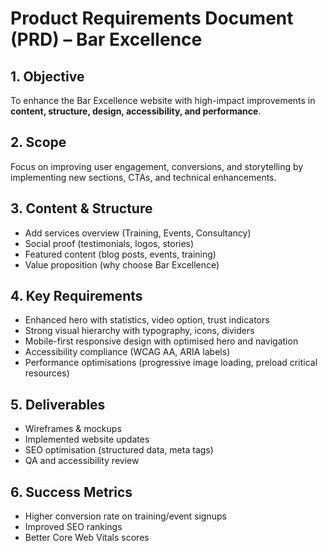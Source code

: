 # Product Requirements Document (PRD) – Bar Excellence

## 1. Objective
To enhance the Bar Excellence website with high-impact improvements in **content, structure, design, accessibility, and performance**.

## 2. Scope
Focus on improving user engagement, conversions, and storytelling by implementing new sections, CTAs, and technical enhancements.

## 3. Content & Structure
- Add services overview (Training, Events, Consultancy)
- Social proof (testimonials, logos, stories)
- Featured content (blog posts, events, training)
- Value proposition (why choose Bar Excellence)

## 4. Key Requirements
- Enhanced hero with statistics, video option, trust indicators
- Strong visual hierarchy with typography, icons, dividers
- Mobile-first responsive design with optimised hero and navigation
- Accessibility compliance (WCAG AA, ARIA labels)
- Performance optimisations (progressive image loading, preload critical resources)

## 5. Deliverables
- Wireframes & mockups
- Implemented website updates
- SEO optimisation (structured data, meta tags)
- QA and accessibility review

## 6. Success Metrics
- Higher conversion rate on training/event signups
- Improved SEO rankings
- Better Core Web Vitals scores
